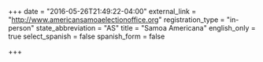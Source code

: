 +++
date = "2016-05-26T21:49:22-04:00"
external_link = "http://www.americansamoaelectionoffice.org"
registration_type = "in-person"
state_abbreviation = "AS"
title = "Samoa Americana"
english_only = true
select_spanish = false
spanish_form = false

+++
